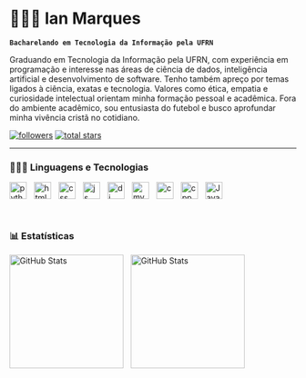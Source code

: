 # 🙋🏻‍♂️ Ian Marques

**`Bacharelando em Tecnologia da Informação pela UFRN`**

Graduando em Tecnologia da Informação pela UFRN, com experiência em programação e interesse nas áreas de ciência de dados, inteligência artificial e desenvolvimento de software. Tenho também apreço por temas ligados à ciência, exatas e tecnologia. Valores como ética, empatia e curiosidade intelectual orientam minha formação pessoal e acadêmica. Fora do ambiente acadêmico, sou entusiasta do futebol e busco aprofundar minha vivência cristã no cotidiano.

<p align="left"> 
  <a href="https://github.com/Ian-Daniel?tab=followers">
     <img alt="followers" title="Meus seguidores no GitHub" src="https://custom-icon-badges.demolab.com/github/followers/Ian-Daniel?color=236ad3&labelColor=1155ba&style=for-the-badge&logo=person-add&label=Seguidores&logoColor=white"/></a>
  <a href="https://github.com/Ian-Daniel?tab=repositories&sort=starsgazers">
     <img alt="total stars" title="Estrelas totais no GitHub" src="https://custom-icon-badges.demolab.com/github/stars/Ian-Daniel?color=55960c&style=for-the-badge&labelColor=488207&logo=star&label=Estrelas"/></a>
</p>

---

### 🧑🏻‍💻 Linguagens e Tecnologias

<img
align = "left"
  alt = "python"
  title = "Python"
  width = "30px"
  style = "padding-right: 10px"
  src="https://cdn.jsdelivr.net/gh/devicons/devicon@latest/icons/python/python-original.svg" 
/>
<img
align = "left"
  alt = "html"
  title = "HTML5"
  width = "30px"
  style = "padding-right: 10px"
  src="https://cdn.jsdelivr.net/gh/devicons/devicon@latest/icons/html5/html5-original.svg"      
/>
<img
align = "left"
  alt = "css"
  title = "CSS3"
  width = "30px"
  style = "padding-right: 10px"
  src="https://cdn.jsdelivr.net/gh/devicons/devicon@latest/icons/css3/css3-original.svg"      
/>
<img
align = "left"
  alt = "js"
  title = "JavaScript"
  width = "30px"
  style = "padding-right: 10px"
  src="https://cdn.jsdelivr.net/gh/devicons/devicon@latest/icons/javascript/javascript-original.svg" 
/>
<img
align = "left"
  alt = "dj"
  title = "Django"
  width = "30px"
  style = "padding-right: 10px"
  src="https://cdn.jsdelivr.net/gh/devicons/devicon@latest/icons/django/django-plain.svg" 
/>
<img
align = "left"
  alt = "mysql"
  title = "MySQL"
  width = "30px"
  style = "padding-right: 10px"
  src="https://cdn.jsdelivr.net/gh/devicons/devicon@latest/icons/mysql/mysql-original.svg" 
/>
<img
align = "left"
  alt = "c"
  title = "C"
  width = "30px"
  style = "padding-right: 10px"
  src="https://cdn.jsdelivr.net/gh/devicons/devicon@latest/icons/c/c-original.svg"        
/>
<img
align = "left"
  alt = "cpp"
  title = "C++"
  width = "30px"
  style = "padding-right: 10px"
  src="https://cdn.jsdelivr.net/gh/devicons/devicon@latest/icons/cplusplus/cplusplus-original.svg"      
/>
<img
align = "java"
  alt = "Java"
  title = "Django"
  width = "30px"
  style = "padding-right: 10px"
  src="https://cdn.jsdelivr.net/gh/devicons/devicon@latest/icons/java/java-original.svg"      
/>

<br/>

### 📊 Estatísticas

<p>
<img
  align = "left"
  alt = "GitHub Stats"
  height = "200"
  style = "padding-right: 10px"
  src = "https://github-readme-stats.vercel.app/api?username=Ian-Daniel&show_icons=true&theme=gruvbox_light&include_all_commits=true&locale=pt-br"
/>
<img
  align = "left"
  alt = "GitHub Stats"
  height = "200"
  src = "https://github-readme-stats.vercel.app/api/top-langs/?username=Ian-Daniel&theme=gruvbox_light&layout=compact&custom_title=Tecnologias&angs_count=9"
/>
</p>
